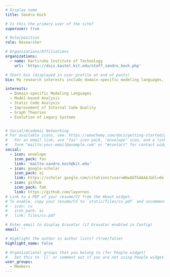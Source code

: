 ```yaml
---
# Display name
title: Sandro Koch

# Is this the primary user of the site?
superuser: true

# Role/position
role: Researcher

# Organizations/Affiliations
organizations:
  - name: Karlsruhe Institute of Technology
    url: 'https://dsis.kastel.kit.edu/staff_sandro_koch.php'

# Short bio (displayed in user profile at end of posts)
bio: My research interests include domain-specific modeling languages, model-based analyses, static code analysis

interests:
  - Domain-specific Modeling Languages
  - Model-based Analysis
  - Static Code Analysis
  - Improvement of Internal Code Quality
  - Graph Theories
  - Evolution of Legacy Systems


# Social/Academic Networking
# For available icons, see: https://wowchemy.com/docs/getting-started/page-builder/#icons
#   For an email link, use "fas" icon pack, "envelope" icon, and a link in the
#   form "mailto:your-email@example.com" or "#contact" for contact widget.
social:
  - icon: envelope
    icon_pack: fas
    link: 'mailto:sandro.koch@kit.edu'
  - icon: google-scholar
    icon_pack: ai
    link: https://scholar.google.com/citations?user=WbwQGTkAAAAJ&hl=de
  - icon: github
    icon_pack: fab
    link: https://github.com/layornos
# Link to a PDF of your resume/CV from the About widget.
# To enable, copy your resume/CV to `static/files/cv.pdf` and uncomment the lines below.
# - icon: cv
#   icon_pack: ai
#   link: files/cv.pdf

# Enter email to display Gravatar (if Gravatar enabled in Config)
email: ''

# Highlight the author in author lists? (true/false)
highlight_name: false

# Organizational groups that you belong to (for People widget)
#   Set this to `[]` or comment out if you are not using People widget.
user_groups:
  - Members
---
```



